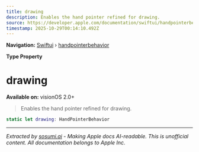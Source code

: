 ```yaml
---
title: drawing
description: Enables the hand pointer refined for drawing.
source: https://developer.apple.com/documentation/swiftui/handpointerbehavior/drawing
timestamp: 2025-10-29T00:14:10.492Z
---
```


**Navigation:** [Swiftui](/documentation/swiftui) › [handpointerbehavior](/documentation/swiftui/handpointerbehavior)

**Type Property**

# drawing

**Available on:** visionOS 2.0+

> Enables the hand pointer refined for drawing.

```swift
static let drawing: HandPointerBehavior
```

---

*Extracted by [sosumi.ai](https://sosumi.ai) - Making Apple docs AI-readable.*
*This is unofficial content. All documentation belongs to Apple Inc.*
